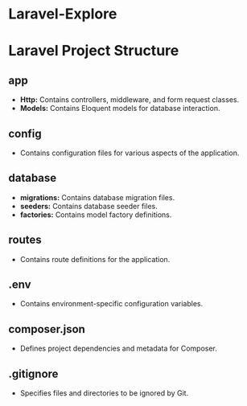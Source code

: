 # Laravel-Explore
# Laravel Project Structure

## app
- **Http:** Contains controllers, middleware, and form request classes.
- **Models:** Contains Eloquent models for database interaction.

## config
- Contains configuration files for various aspects of the application.

## database
- **migrations:** Contains database migration files.
- **seeders:** Contains database seeder files.
- **factories:** Contains model factory definitions.

## routes
- Contains route definitions for the application.

## .env
- Contains environment-specific configuration variables.

## composer.json
- Defines project dependencies and metadata for Composer.

## .gitignore
- Specifies files and directories to be ignored by Git.
